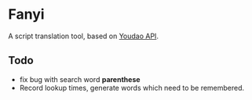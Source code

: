 # Fanyi

A script translation tool, based on [Youdao API](http://fanyi.youdao.com/openapi?path=data-mode).

## Todo

-   fix bug with search word **parenthese**
-   Record lookup times, generate words which need to be remembered. 
